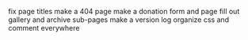 fix page titles
make a 404 page
make a donation form and page
fill out gallery and archive sub-pages
make a version log
organize css and comment everywhere

